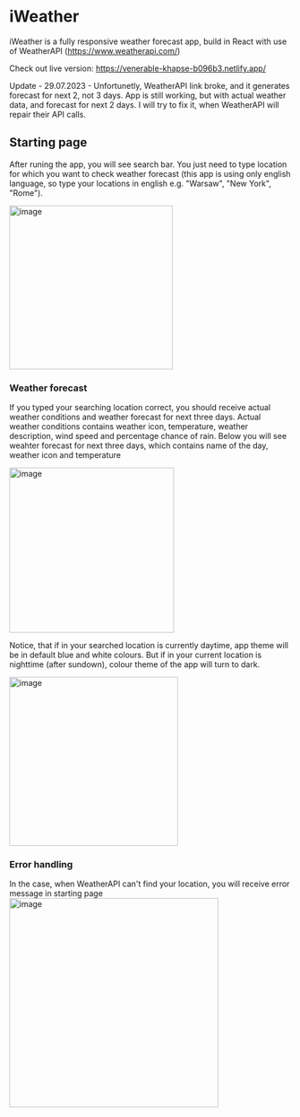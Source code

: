 # iWeather

iWeather is a fully responsive weather forecast app, build in React with use of WeatherAPI (https://www.weatherapi.com/)

Check out live version: https://venerable-khapse-b096b3.netlify.app/

Update - 29.07.2023 - Unfortunetly, WeatherAPI link broke, and it generates forecast for next 2, not 3 days. App is still working, but with actual weather data, and forecast for next 2 days. I will try to fix it, when WeatherAPI will repair their API calls. 

## Starting page

After runing the app, you will see search bar. You just need to type location for which you want to check weather forecast (this app is using only english language, so type your locations in english e.g. "Warsaw", "New York", "Rome").

<img width="292" alt="image" src="https://github.com/barteek-poz/iWeather-React-/assets/109816351/d524e635-82f7-4468-84c5-3dbc48f8b287">

### Weather forecast

If you typed your searching location correct, you should receive actual weather conditions and weather forecast for next three days. Actual weather conditions contains weather icon, temperature, weather description, wind speed and percentage chance of rain. 
Below you will see weahter forecast for next three days, which contains name of the day, weather icon and temperature 

<img width="294" alt="image" src="https://github.com/barteek-poz/iWeather-React-/assets/109816351/d9906a8d-778f-44fa-ac49-84c1e1f299e3">


Notice, that if in your searched location is currently daytime, app theme will be in default blue and white colours. But if in your current location is nighttime (after sundown), colour theme of the app will turn to dark. 

<img width="301" alt="image" src="https://github.com/barteek-poz/iWeather-React-/assets/109816351/22719246-f4ab-46f8-8c5c-652fbdc221f6">

### Error handling 

In the case, when WeatherAPI can't find your location, you will receive error message in starting page
<img width="373" alt="image" src="https://github.com/barteek-poz/iWeather-React-/assets/109816351/3ccca28c-bf96-4b6f-a1f2-30056e107d76">

